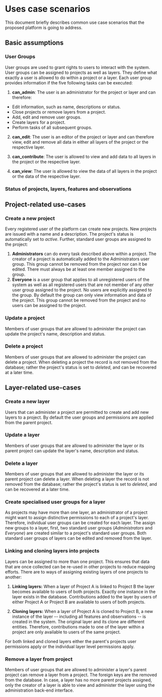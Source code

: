 # Uses case scenarios

This document briefly describes common use case scenarios that the proposed platform is going to address. 

## Basic assumptions

### User Groups

User groups are used to grant rights to users to interact with the system. User groups can be assigned to projects as well as layers. They define what exactly a user is allowed to do within a project or a layer. Each user group provides information if the five following tasks can be executed:

1. **can_admin**: The user is an administrator for the project or layer and can therefore:
* Edit information, such as name, descriptions or status.
* Close projects or remove layers from a project.
* Add, edit and remove user groups.
* Create layers for a project.
* Perform tasks of all subsequent groups.

2. **can_edit**: The user is an editor of the project or layer and can therefore view, edit and remove all data in either all layers of the project or the respective layer. 

3. **can_contribute**: The user is allowed to view and add data to all layers in the project or the respective layer. 

4. **can_view**: The user is allowed to view the data of all layers in the project or the data of the respective layer. 

### Status of projects, layers, features and observations

## Project-related use-cases

### Create a new project

Every registered user of the platform can create new projects. New projects are issued with a name and a description. The project's status is automatically set to *active*. Further, standard user groups are assigned to the project:

1. **Administrators** can do every task described above within a project. The creator of a project is automatically added to the Administrators user group. This group cannot be removed from the project nor can it be edited. There must always be at least one member assigned to the group.
2. **Everyone** is a user group that applies to all unregistered users of the system as well as all registered users that are not member of any other user group assigned to the project. No users are explicitly assigned to the group. By default the group can only view information and data of the project. This group cannot be removed from the project and no users can be assigned to the project. 

### Update a project

Members of user groups that are allowed to administer the project can update the project's name, description and status. 

### Delete a project

Members of user groups that are allowed to administer the project can delete a project. When deleting a project the record is not removed from the database; rather the project's status is set to *deleted*, and can be recovered at a later time.

## Layer-related use-cases

### Create a new layer

Users that can administer a project are permitted to create and add new layers to a project. By default the user groups and permissions are applied from the parent project. 

### Update a layer

Members of user groups that are allowed to administer the layer or its parent project can update the layer's name, description and status. 

### Delete a layer

Members of user groups that are allowed to administer the layer or its parent project can delete a layer. When deleting a layer the record is not removed from the database; rather the project's status is set to *deleted*, and can be recovered at a later time.

### Create specialised user groups for a layer

As projects may have more than one layer, an administrator of a project might want to assign distinctive permissions to each of a project's layer. Therefore, individual user groups can be created for each layer. The assign new groups to a layer, first, two standard user groups (*Administrators* and *Everyone*) are created similar to a project's standard user groups. Both standard user groups of layers can be edited and removed from the layer. 

### Linking and cloning layers into projects

Layers can be assigned to more than one project. This ensures that data that are once collected can be re-used in other projects to reduce mapping efforts. There are to ways of assigning existing layers of one projects to another:

1. **Linking layers:** When a layer of Project A is linked to Project B the layer becomes available to users of both projects. Exactly one instance in the layer exists in the database. Contributions added to the layer by users of either Project A or Project B are available to users of both projects. 

2. **Cloning layers:** When a layer of Project A is cloned to Project B, a new instance of the layer -- including all features and observations -- is created in the system. The original layer and its clone are different entities. Therefore, contributions made to one of the layer within a project are only available to users of the same project. 

For both linked and cloned layers either the parent's projects user permissions apply or the individual layer level permissions apply. 

### Remove a layer from project

Members of user groups that are allowed to administer a layer's parent project can remove a layer from a project. The foreign keys are the removed from the database. In case, a layer has no more parent projects assigned, only the creator of a layer is able to view and administer the layer using the administration back-end interface. 